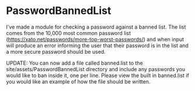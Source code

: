 PasswordBannedList
==================
I've made a module for checking a password against a banned list. The list comes from the 10,000 most common password list (https://xato.net/passwords/more-top-worst-passwords/) and when input will produce an error informing the user that their password is in the list and a more secure password should be used.

UPDATE: You can now add a file called banned.list to the site/assets/PasswordBannedList directory and include any passwords you would like to ban inside it, one per line. Please view the built in banned.list if you would like an example of how the file should be written. 